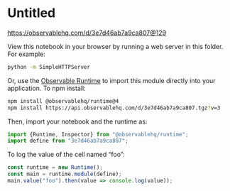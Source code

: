 # Untitled

https://observablehq.com/d/3e7d46ab7a9ca807@129

View this notebook in your browser by running a web server in this folder. For
example:

~~~sh
python -m SimpleHTTPServer
~~~

Or, use the [Observable Runtime](https://github.com/observablehq/runtime) to
import this module directly into your application. To npm install:

~~~sh
npm install @observablehq/runtime@4
npm install https://api.observablehq.com/d/3e7d46ab7a9ca807.tgz?v=3
~~~

Then, import your notebook and the runtime as:

~~~js
import {Runtime, Inspector} from "@observablehq/runtime";
import define from "3e7d46ab7a9ca807";
~~~

To log the value of the cell named “foo”:

~~~js
const runtime = new Runtime();
const main = runtime.module(define);
main.value("foo").then(value => console.log(value));
~~~
